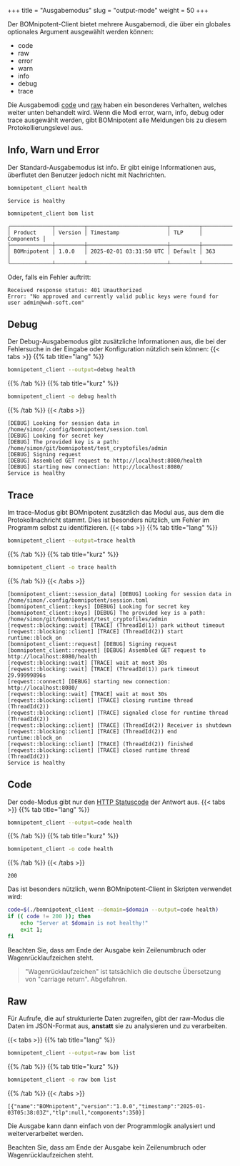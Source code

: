 +++
title = "Ausgabemodus"
slug = "output-mode"
weight = 50
+++

Der BOMnipotent-Client bietet mehrere Ausgabemodi, die über ein globales optionales Argument ausgewählt werden können:
- code
- raw
- error
- warn
- info
- debug
- trace

Die Ausgabemodi [code](#code) und [raw](#raw) haben ein besonderes Verhalten, welches weiter unten behandelt wird. Wenn die Modi error, warn, info, debug oder trace ausgewählt werden, gibt BOMnipotent alle Meldungen bis zu diesem Protokollierungslevel aus.

## Info, Warn und Error

Der Standard-Ausgabemodus ist info. Er gibt einige Informationen aus, überflutet den Benutzer jedoch nicht mit Nachrichten.

``` bash
bomnipotent_client health
```
``` {wrap="false" title="output"}
Service is healthy
```

``` bash
bomnipotent_client bom list
```
``` {wrap="false" title="output"}
╭─────────────┬─────────┬─────────────────────────┬─────────┬────────────╮
│ Product     │ Version │ Timestamp               │ TLP     │ Components │
├─────────────┼─────────┼─────────────────────────┼─────────┼────────────┤
│ BOMnipotent │ 1.0.0   │ 2025-02-01 03:31:50 UTC │ Default │ 363        │
╰─────────────┴─────────┴─────────────────────────┴─────────┴────────────╯
```

Oder, falls ein Fehler auftritt:
``` {wrap="false" title="output"}
Received response status: 401 Unauthorized
Error: "No approved and currently valid public keys were found for user admin@wwh-soft.com"
```

## Debug

Der Debug-Ausgabemodus gibt zusätzliche Informationen aus, die bei der Fehlersuche in der Eingabe oder Konfiguration nützlich sein können:
{{< tabs >}}
{{% tab title="lang" %}}
```bash
bomnipotent_client --output=debug health
```
{{% /tab %}}
{{% tab title="kurz" %}}
```bash
bomnipotent_client -o debug health
```
{{% /tab %}}
{{< /tabs >}}

``` {wrap="false" title="output"}
[DEBUG] Looking for session data in /home/simon/.config/bomnipotent/session.toml
[DEBUG] Looking for secret key
[DEBUG] The provided key is a path: /home/simon/git/bomnipotent/test_cryptofiles/admin
[DEBUG] Signing request
[DEBUG] Assembled GET request to http://localhost:8080/health
[DEBUG] starting new connection: http://localhost:8080/
Service is healthy
```

## Trace

Im trace-Modus gibt BOMnipotent zusätzlich das Modul aus, aus dem die Protokollnachricht stammt. Dies ist besonders nützlich, um Fehler im Programm selbst zu identifizieren.
{{< tabs >}}
{{% tab title="lang" %}}
```bash
bomnipotent_client --output=trace health
```
{{% /tab %}}
{{% tab title="kurz" %}}
```bash
bomnipotent_client -o trace health
```
{{% /tab %}}
{{< /tabs >}}

``` {wrap="false" title="output"}
[bomnipotent_client::session_data] [DEBUG] Looking for session data in /home/simon/.config/bomnipotent/session.toml
[bomnipotent_client::keys] [DEBUG] Looking for secret key
[bomnipotent_client::keys] [DEBUG] The provided key is a path: /home/simon/git/bomnipotent/test_cryptofiles/admin
[reqwest::blocking::wait] [TRACE] (ThreadId(1)) park without timeout
[reqwest::blocking::client] [TRACE] (ThreadId(2)) start runtime::block_on
[bomnipotent_client::request] [DEBUG] Signing request
[bomnipotent_client::request] [DEBUG] Assembled GET request to http://localhost:8080/health
[reqwest::blocking::wait] [TRACE] wait at most 30s
[reqwest::blocking::wait] [TRACE] (ThreadId(1)) park timeout 29.99999896s
[reqwest::connect] [DEBUG] starting new connection: http://localhost:8080/
[reqwest::blocking::wait] [TRACE] wait at most 30s
[reqwest::blocking::client] [TRACE] closing runtime thread (ThreadId(2))
[reqwest::blocking::client] [TRACE] signaled close for runtime thread (ThreadId(2))
[reqwest::blocking::client] [TRACE] (ThreadId(2)) Receiver is shutdown
[reqwest::blocking::client] [TRACE] (ThreadId(2)) end runtime::block_on
[reqwest::blocking::client] [TRACE] (ThreadId(2)) finished
[reqwest::blocking::client] [TRACE] closed runtime thread (ThreadId(2))
Service is healthy
```

## Code

Der code-Modus gibt nur den [HTTP Statuscode](https://en.wikipedia.org/wiki/List_of_HTTP_status_codes) der Antwort aus.
{{< tabs >}}
{{% tab title="lang" %}}
```bash
bomnipotent_client --output=code health
```
{{% /tab %}}
{{% tab title="kurz" %}}
```bash
bomnipotent_client -o code health
```
{{% /tab %}}
{{< /tabs >}}

``` {wrap="false" title="output"}
200
```

Das ist besonders nützlich, wenn BOMnipotent-Client in Skripten verwendet wird:
```bash
code=$(./bomnipotent_client --domain=$domain --output=code health)
if (( code != 200 )); then
    echo "Server at $domain is not healthy!"
    exit 1;
fi
```

Beachten Sie, dass am Ende der Ausgabe kein Zeilenumbruch oder Wagenrücklaufzeichen steht.

> "Wagenrücklaufzeichen" ist tatsächlich die deutsche Übersetzung von "carriage return". Abgefahren.

## Raw

Für Aufrufe, die auf strukturierte Daten zugreifen, gibt der raw-Modus die Daten im JSON-Format aus, **anstatt** sie zu analysieren und zu verarbeiten.

{{< tabs >}}
{{% tab title="lang" %}}
```bash
bomnipotent_client --output=raw bom list
```
{{% /tab %}}
{{% tab title="kurz" %}}
```bash
bomnipotent_client -o raw bom list
```
{{% /tab %}}
{{< /tabs >}}

``` {wrap="false" title="output"}
[{"name":"BOMnipotent","version":"1.0.0","timestamp":"2025-01-03T05:38:03Z","tlp":null,"components":350}]
```

Die Ausgabe kann dann einfach von der Programmlogik analysiert und weiterverarbeitet werden.

Beachten Sie, dass am Ende der Ausgabe kein Zeilenumbruch oder Wagenrücklaufzeichen steht.

